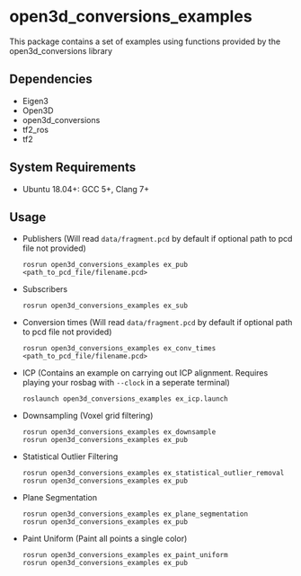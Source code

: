# open3d_conversions_examples

This package contains a set of examples using functions provided by the open3d_conversions library

## Dependencies

* Eigen3
* Open3D
* open3d_conversions
* tf2_ros
* tf2

## System Requirements

* Ubuntu 18.04+: GCC 5+, Clang 7+

## Usage

* Publishers (Will read ```data/fragment.pcd``` by default if optional path to pcd file not provided)

    ```
    rosrun open3d_conversions_examples ex_pub <path_to_pcd_file/filename.pcd>
    ```

* Subscribers

    ```
    rosrun open3d_conversions_examples ex_sub
    ```

* Conversion times (Will read ```data/fragment.pcd``` by default if optional path to pcd file not provided)

    ```
    rosrun open3d_conversions_examples ex_conv_times <path_to_pcd_file/filename.pcd>
    ```

* ICP (Contains an example on carrying out ICP alignment. Requires playing your rosbag with `--clock` in a seperate terminal)

    ```
    roslaunch open3d_conversions_examples ex_icp.launch
    ```

* Downsampling (Voxel grid filtering)

    ```
    rosrun open3d_conversions_examples ex_downsample
    rosrun open3d_conversions_examples ex_pub
    ```

* Statistical Outlier Filtering

    ```
    rosrun open3d_conversions_examples ex_statistical_outlier_removal
    rosrun open3d_conversions_examples ex_pub
    ```

* Plane Segmentation

    ```
    rosrun open3d_conversions_examples ex_plane_segmentation
    rosrun open3d_conversions_examples ex_pub
    ```

* Paint Uniform (Paint all points a single color)

    ```
    rosrun open3d_conversions_examples ex_paint_uniform
    rosrun open3d_conversions_examples ex_pub
    ```
